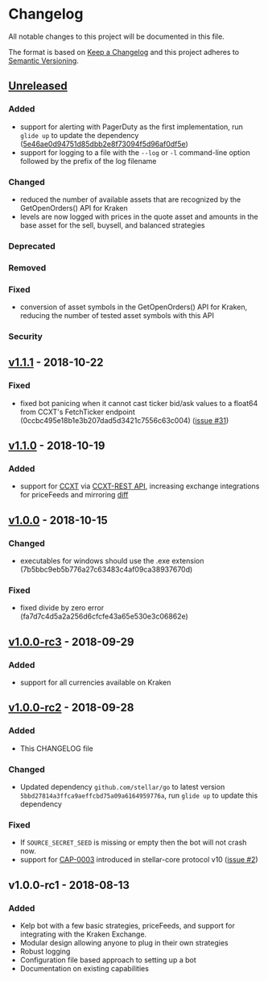 # Changelog
All notable changes to this project will be documented in this file.

The format is based on [Keep a Changelog](http://keepachangelog.com/en/1.0.0/)
and this project adheres to [Semantic Versioning](http://semver.org/spec/v2.0.0.html).


## [Unreleased]

### Added
- support for alerting with PagerDuty as the first implementation, run `glide up` to update the dependency ([5e46ae0d94751d85dbb2e8f73094f5d96af0df5e](https://github.com/lightyeario/kelp/commit/5e46ae0d94751d85dbb2e8f73094f5d96af0df5e))
- support for logging to a file with the `--log` or `-l` command-line option followed by the prefix of the log filename

### Changed
- reduced the number of available assets that are recognized by the GetOpenOrders() API for Kraken
- levels are now logged with prices in the quote asset and amounts in the base asset for the sell, buysell, and balanced strategies

### Deprecated

### Removed

### Fixed
- conversion of asset symbols in the GetOpenOrders() API for Kraken, reducing the number of tested asset symbols with this API

### Security

## [v1.1.1] - 2018-10-22

### Fixed
- fixed bot panicing when it cannot cast ticker bid/ask values to a float64 from CCXT's FetchTicker endpoint (0ccbc495e18b1e3b207dad5d3421c7556c63c004) ([issue #31](https://github.com/lightyeario/kelp/issues/31))

## [v1.1.0] - 2018-10-19

### Added
- support for [CCXT](https://github.com/ccxt/ccxt) via [CCXT-REST API](https://github.com/franz-see/ccxt-rest), increasing exchange integrations for priceFeeds and mirroring [diff](https://github.com/lightyeario/kelp/compare/0db8f2d42580aa87867470e428d5f0f63eed5ec6^...33bc7b98418129011b151d0f56c9c0770a3d897e)

## [v1.0.0] - 2018-10-15

### Changed
- executables for windows should use the .exe extension (7b5bbc9eb5b776a27c63483c4af09ca38937670d)

### Fixed
- fixed divide by zero error (fa7d7c4d5a2a256d6cfcfe43a65e530e3c06862e)

## [v1.0.0-rc3] - 2018-09-29

### Added
- support for all currencies available on Kraken

## [v1.0.0-rc2] - 2018-09-28

### Added
- This CHANGELOG file

### Changed
- Updated dependency `github.com/stellar/go` to latest version `5bbd27814a3ffca9aeffcbd75a09a6164959776a`, run `glide up` to update this dependency

### Fixed
- If `SOURCE_SECRET_SEED` is missing or empty then the bot will not crash now.
- support for [CAP-0003](https://github.com/stellar/stellar-protocol/blob/master/core/cap-0003.md) introduced in stellar-core protocol v10 ([issue #2](https://github.com/lightyeario/kelp/issues/2))


## v1.0.0-rc1 - 2018-08-13

### Added
- Kelp bot with a few basic strategies, priceFeeds, and support for integrating with the Kraken Exchange.
- Modular design allowing anyone to plug in their own strategies
- Robust logging
- Configuration file based approach to setting up a bot
- Documentation on existing capabilities

[Unreleased]: https://github.com/lightyeario/kelp/compare/v1.1.1...HEAD
[v1.1.1]: https://github.com/lightyeario/kelp/compare/v1.1.0...v1.1.1
[v1.1.0]: https://github.com/lightyeario/kelp/compare/v1.0.0...v1.1.0
[v1.0.0]: https://github.com/lightyeario/kelp/compare/v1.0.0-rc3...v1.0.0
[v1.0.0-rc3]: https://github.com/lightyeario/kelp/compare/v1.0.0-rc2...v1.0.0-rc3
[v1.0.0-rc2]: https://github.com/lightyeario/kelp/compare/v1.0.0-rc1...v1.0.0-rc2
